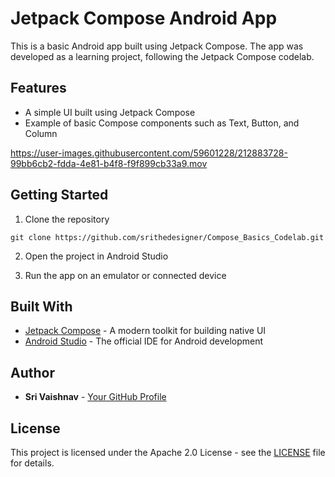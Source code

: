 # Jetpack Compose Android App

This is a basic Android app built using Jetpack Compose. The app was developed as a learning project, following the Jetpack Compose codelab.

## Features

- A simple UI built using Jetpack Compose
- Example of basic Compose components such as Text, Button, and Column


https://user-images.githubusercontent.com/59601228/212883728-99bb6cb2-fdda-4e81-b4f8-f9f899cb33a9.mov


## Getting Started

1. Clone the repository

```git clone https://github.com/srithedesigner/Compose_Basics_Codelab.git```


2. Open the project in Android Studio

3. Run the app on an emulator or connected device

## Built With

- [Jetpack Compose](https://developer.android.com/jetpack/compose) - A modern toolkit for building native UI
- [Android Studio](https://developer.android.com/studio) - The official IDE for Android development

## Author

- **Sri Vaishnav** - [Your GitHub Profile](https://github.com/srithedesigner)

## License

This project is licensed under the Apache 2.0 License - see the [LICENSE](LICENSE) file for details.
